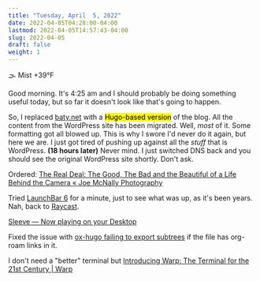 ```yaml
---
title: "Tuesday, April  5, 2022"
date: 2022-04-05T04:28:00-04:00
lastmod: 2022-04-05T14:57:43-04:00
slug: 2022-04-05
draft: false
weight: 1
---
```


🌫  Mist +39°F

Good morning. It's 4:25 am and I should probably be doing something useful today, but so far it doesn't look like that's going to happen.

So, I replaced [baty.net](https://baty.net) with a <mark>Hugo-based version</mark> of the blog. All the content from the WordPress site has been migrated. Well, _most_ of it. Some formatting got all blowed up. This is why I swore I'd never do it again, but here we are. I just got tired of pushing up against all the _stuff_ that is WordPress. **(18 hours later)** Never mind. I just switched DNS back and you should see the original WordPress site shortly. Don't ask.

Ordered: [The Real Deal: The Good, The Bad and the Beautiful of a Life Behind the Camera « Joe McNally Photography](https://joemcnally.com/2022/04/04/the-real-deal-the-good-the-bad-and-the-beautiful-of-a-life-behind-the-camera/)

Tried [LaunchBar 6](https://www.obdev.at/products/launchbar/index.html) for a minute, just to see what was up, as it's been years. Nah, back to [Raycast](https://www.raycast.com).

[Sleeve — Now playing on your Desktop](https://replay.software/sleeve)

Fixed the issue with [ox-hugo failing to export subtrees](https://notes.baty.net/notes/possible-workaround-for-ox-hugo-error-during-exports/) if the file has org-roam links in it.

I don't need a "better" terminal but [Introducing Warp: The Terminal for the 21st Century | Warp](https://www.warp.dev/blog/introducing-warp)

[//]: # "Exported with love from a post written in Org mode"
[//]: # "- https://github.com/kaushalmodi/ox-hugo"
